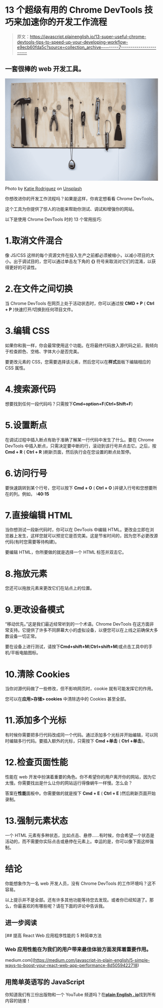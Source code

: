 # 13 个超级有用的 Chrome DevTools 技巧来加速你的开发工作流程

> 原文：<https://javascript.plainenglish.io/13-super-useful-chrome-devtools-tips-to-speed-up-your-developing-workflow-e9ecb60fda5c?source=collection_archive---------7----------------------->

## 一套很棒的 web 开发工具。

![](img/30da65731babb3025607a1a51ad20489.png)

Photo by [Katie Rodriguez](https://unsplash.com/@katertottz?utm_source=medium&utm_medium=referral) on [Unsplash](https://unsplash.com?utm_source=medium&utm_medium=referral)

你想改进你的开发工作流程吗？如果是这样，你肯定想看看 Chrome DevTools。

这个工具为你提供了惊人的功能来帮助你测试、调试和增强你的网站。

以下是使用 Chrome DevTools 时的 13 个常用技巧:

# 1.取消文件混合

像 JS/CSS 这样的每个资源文件在投入生产之前都必须被缩小，以减小项目的大小。出于调试目的，您可以通过单击左下角的 **{}** 符号来取消对它们的混淆，以获得更好的可读性。

# 2.在文件之间切换

当 Chrome DevTools 在网页上处于活动状态时，你可以通过按 **CMD + P** ( **Ctrl + P** )快速打开/切换到任何项目文件。

# 3.编辑 CSS

如果你和我一样，你会最常使用这个功能。在将最终代码放入源代码之前，我倾向于检查颜色、空格、字体大小是否完美。

要更改元素的 CSS，您需要选择该元素，然后您可以在**样式**面板下编辑相应的 CSS 属性。

# 4.搜索源代码

想要找到任何一段代码吗？只需按下**Cmd+option+F**(**Ctrl+Shift+F**)

# 5.设置断点

在调试过程中插入断点有助于准确了解某一行代码中发生了什么。要在 Chrome DevTools 中插入断点，只需决定要中断的行，滚动到该行号并点击它。之后，按 **Cmd + R** ( **Ctrl + R** )刷新页面，然后执行会在您设置的断点处暂停。

# 6.访问行号

要快速跳转到某个行号，您可以按下 **Cmd + O** ( **Ctrl + O** )并键入行号和您想要所在的列。例如， **:40:15**

# 7.直接编辑 HTML

当你想测试一段新代码时，你可以在 DevTools 中编辑 HTML。更改会立即在浏览器上发生，这样您就可以预览它是否完美。这是节省时间的，因为您不必更改源代码(有时您需要等待构建)。

要编辑 HTML，你所要做的就是选择一个 HTML 标签并双击它。

# 8.拖放元素

您还可以拖放元素来更改它们在站点上的位置。

# 9.更改设备模式

“移动优先。”这是我们最近经常听到的一个术语。Chrome DevTools 在这方面非常支持。它提供了许多不同屏幕大小的虚拟设备，以便您可以在上线之前确保大多数设备一切正常。

要在设备上进行测试，请按下**Cmd+shift+M**(**Ctrl+shift+M**)或点击工具中的手机/平板电脑图标。

# 10.清除 Cookies

当你对源代码做了一些修改，但不影响网页时，cookie 就有可能发挥它的作用。

您可以在**应用>存储> cookies** 中清除选中的 Cookies 甚至全部。

# 11.添加多个光标

有时候你需要把多行代码改成同一个代码。通过添加多个光标并开始编辑，可以同时编辑多行代码。要插入额外的光标，只需按下 **Cmd +单击** ( **Ctrl +单击**)。

# 12.检查页面性能

性能在 web 开发中扮演着重要的角色。你不希望你的用户离开你的网站，因为它太慢。你需要找出是什么让你的网站运行得像蜗牛一样慢。怎么会？

答案在**性能**面板中。你需要做的就是按下 **Cmd + E** ( **Ctrl + E** )然后刷新页面开始录制。

# 13.强制元素状态

一个 HTML 元素有多种状态，比如点击、悬停……有时候，你会希望一个状态是活动的，而不需要你实际点击或悬停在元素上。幸运的是，你可以像下面这样强制。

# 结论

你能想象作为一名 web 开发人员，没有 Chrome DevTools 的工作环境吗？这不容易。

以上提示并不是全部。还有许多其他功能等待您去发现。或者你已经知道了。那么，你最喜欢的有哪些呢？请在下面的评论中告诉我。

## 进一步阅读

[](https://medium.com/javascript-in-plain-english/5-simple-ways-to-boost-your-react-web-app-performance-8d5059422718) [## 提高 React Web 应用程序性能的 5 种简单方法

### Web 应用性能在为我们的用户带来最佳体验方面发挥着重要作用。

medium.com](https://medium.com/javascript-in-plain-english/5-simple-ways-to-boost-your-react-web-app-performance-8d5059422718) 

## **用简单英语写的 JavaScript**

你知道我们有三份出版物和一个 YouTube 频道吗？在[**plain English . io**](https://plainenglish.io/)找到所有内容的链接！